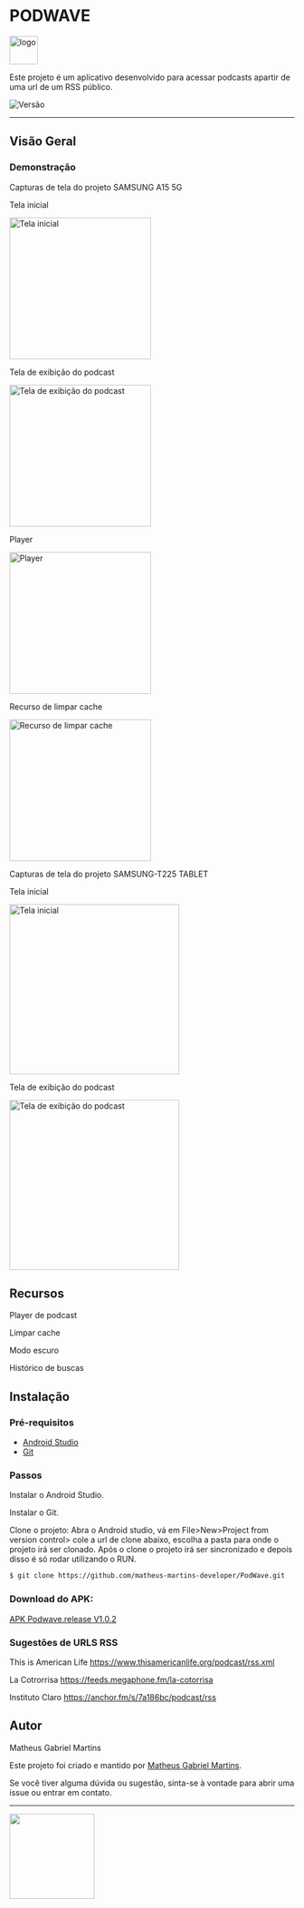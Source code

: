 # PODWAVE
<p align="start"> <img src="https://github.com/matheus-martins-developer/PodWave/blob/0467f9c7392af4cef2564af95d63e00ca532a123/app/src/main/res/mipmap-xxxhdpi/ic_launcher.webp" alt="logo" width="50"/> </p>

Este projeto é um aplicativo desenvolvido para acessar podcasts apartir de uma url de um RSS público. 

<p>
  <img src="https://img.shields.io/badge/Versão-1.0.2-blue" alt="Versão" />
</p>

---

## Visão Geral

### Demonstração
Capturas de tela do projeto SAMSUNG A15 5G


Tela inicial

<img src="https://github.com/matheus-martins-developer/PodWave/blob/0a03200b8dc8254a6954c278b097d75eb378e888/app/src/main/res/pictures/screen_main.jpg" alt="Tela inicial" width="250"/>

Tela de exibição do podcast

<img src="https://github.com/matheus-martins-developer/PodWave/blob/0a03200b8dc8254a6954c278b097d75eb378e888/app/src/main/res/pictures/screen_podcast_activity.jpg" alt="Tela de exibição do podcast" width="250"/>

Player

<img src="https://github.com/matheus-martins-developer/PodWave/blob/0a03200b8dc8254a6954c278b097d75eb378e888/app/src/main/res/pictures/screen_player.jpg" alt="Player" width="250"/>

Recurso de limpar cache

<img src="https://github.com/matheus-martins-developer/PodWave/blob/0a03200b8dc8254a6954c278b097d75eb378e888/app/src/main/res/pictures/screen_clear_cash.jpg" alt="Recurso de limpar cache" width="250"/>

Capturas de tela do projeto SAMSUNG-T225 TABLET

Tela inicial

<img src="https://github.com/matheus-martins-developer/PodWave/blob/dc4bfd51537c6671d8cb05602f56298421004686/app/src/main/res/pictures/screen_main_tablet.jpg" alt="Tela inicial" width="300"/>

Tela de exibição do podcast

<img src="https://github.com/matheus-martins-developer/PodWave/blob/dc4bfd51537c6671d8cb05602f56298421004686/app/src/main/res/pictures/screen_podcast_tablet.jpg" alt="Tela de exibição do podcast" width="300"/>




## Recursos

Player de podcast

Limpar cache

Modo escuro

Histórico de buscas

## Instalação

### Pré-requisitos
- [Android Studio](https://redirector.gvt1.com/edgedl/android/studio/install/2024.2.1.11/android-studio-2024.2.1.11-windows.exe)
- [Git](https://git-scm.com/)

### Passos

Instalar o Android Studio.

Instalar o Git.

Clone o projeto:
Abra o Android studio, vá em File>New>Project from version control> cole a url de clone abaixo, escolha a pasta para onde o projeto irá ser clonado.
Após o clone o projeto irá ser sincronizado e depois disso é só rodar utilizando o RUN.

```bash
$ git clone https://github.com/matheus-martins-developer/PodWave.git
```
### Download do APK:

[APK Podwave.release V1.0.2](https://github.com/matheus-martins-developer/PodWave/blob/0e9fde7c693cf677fa1e459216661df2c4494391/app/release/app-release.apk)

### Sugestões de URLS RSS

This is American 
Life https://www.thisamericanlife.org/podcast/rss.xml

La Cotrorrisa 
https://feeds.megaphone.fm/la-cotorrisa

Instituto Claro
https://anchor.fm/s/7a186bc/podcast/rss



## Autor

Matheus Gabriel Martins

Este projeto foi criado e mantido por [Matheus Gabriel Martins](https://github.com/matheus-martins-developer).

Se você tiver alguma dúvida ou sugestão, sinta-se à vontade para abrir uma issue ou entrar em contato.

---

<a href="https://github.com/matheus-martins-developer">
  <img src="https://avatars.githubusercontent.com/u/106721349?v=4" width="150" height="150" />
</a>
